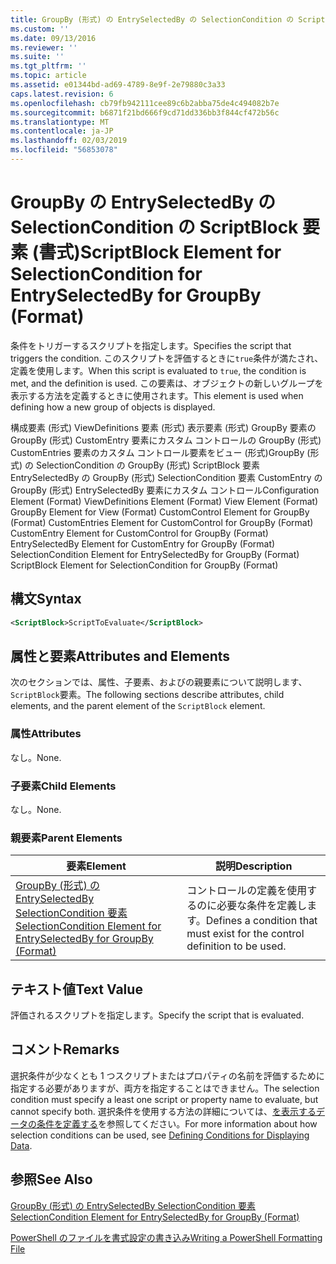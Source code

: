 ```yaml
---
title: GroupBy (形式) の EntrySelectedBy の SelectionCondition の ScriptBlock 要素 |Microsoft Docs
ms.custom: ''
ms.date: 09/13/2016
ms.reviewer: ''
ms.suite: ''
ms.tgt_pltfrm: ''
ms.topic: article
ms.assetid: e01344bd-ad69-4789-8e9f-2e79880c3a33
caps.latest.revision: 6
ms.openlocfilehash: cb79fb942111cee89c6b2abba75de4c494082b7e
ms.sourcegitcommit: b6871f21bd666f9cd71dd336bb3f844cf472b56c
ms.translationtype: MT
ms.contentlocale: ja-JP
ms.lasthandoff: 02/03/2019
ms.locfileid: "56853078"
---
```

# <a name="scriptblock-element-for-selectioncondition-for-entryselectedby-for-groupby-format"></a><span data-ttu-id="f52fe-102">GroupBy の EntrySelectedBy の SelectionCondition の ScriptBlock 要素 (書式)</span><span class="sxs-lookup"><span data-stu-id="f52fe-102">ScriptBlock Element for SelectionCondition for EntrySelectedBy for GroupBy (Format)</span></span>

<span data-ttu-id="f52fe-103">条件をトリガーするスクリプトを指定します。</span><span class="sxs-lookup"><span data-stu-id="f52fe-103">Specifies the script that triggers the condition.</span></span> <span data-ttu-id="f52fe-104">このスクリプトを評価するときに`true`条件が満たされ、定義を使用します。</span><span class="sxs-lookup"><span data-stu-id="f52fe-104">When this script is evaluated to `true`, the condition is met, and the definition is used.</span></span> <span data-ttu-id="f52fe-105">この要素は、オブジェクトの新しいグループを表示する方法を定義するときに使用されます。</span><span class="sxs-lookup"><span data-stu-id="f52fe-105">This element is used when defining how a new group of objects is displayed.</span></span>

<span data-ttu-id="f52fe-106">構成要素 (形式) ViewDefinitions 要素 (形式) 表示要素 (形式) GroupBy 要素の GroupBy (形式) CustomEntry 要素にカスタム コントロールの GroupBy (形式) CustomEntries 要素のカスタム コントロール要素をビュー (形式)GroupBy (形式) の SelectionCondition の GroupBy (形式) ScriptBlock 要素 EntrySelectedBy の GroupBy (形式) SelectionCondition 要素 CustomEntry の GroupBy (形式) EntrySelectedBy 要素にカスタム コントロール</span><span class="sxs-lookup"><span data-stu-id="f52fe-106">Configuration Element (Format) ViewDefinitions Element (Format) View Element (Format) GroupBy Element for View (Format) CustomControl Element for GroupBy (Format) CustomEntries Element for CustomControl for GroupBy (Format) CustomEntry Element for CustomControl for GroupBy (Format) EntrySelectedBy Element for CustomEntry for GroupBy (Format) SelectionCondition Element for EntrySelectedBy for GroupBy (Format) ScriptBlock Element for SelectionCondition for GroupBy (Format)</span></span>

## <a name="syntax"></a><span data-ttu-id="f52fe-107">構文</span><span class="sxs-lookup"><span data-stu-id="f52fe-107">Syntax</span></span>

```xml
<ScriptBlock>ScriptToEvaluate</ScriptBlock>
```

## <a name="attributes-and-elements"></a><span data-ttu-id="f52fe-108">属性と要素</span><span class="sxs-lookup"><span data-stu-id="f52fe-108">Attributes and Elements</span></span>

<span data-ttu-id="f52fe-109">次のセクションでは、属性、子要素、およびの親要素について説明します、`ScriptBlock`要素。</span><span class="sxs-lookup"><span data-stu-id="f52fe-109">The following sections describe attributes, child elements, and the parent element of the `ScriptBlock` element.</span></span>

### <a name="attributes"></a><span data-ttu-id="f52fe-110">属性</span><span class="sxs-lookup"><span data-stu-id="f52fe-110">Attributes</span></span>

<span data-ttu-id="f52fe-111">なし。</span><span class="sxs-lookup"><span data-stu-id="f52fe-111">None.</span></span>

### <a name="child-elements"></a><span data-ttu-id="f52fe-112">子要素</span><span class="sxs-lookup"><span data-stu-id="f52fe-112">Child Elements</span></span>

<span data-ttu-id="f52fe-113">なし。</span><span class="sxs-lookup"><span data-stu-id="f52fe-113">None.</span></span>

### <a name="parent-elements"></a><span data-ttu-id="f52fe-114">親要素</span><span class="sxs-lookup"><span data-stu-id="f52fe-114">Parent Elements</span></span>

|<span data-ttu-id="f52fe-115">要素</span><span class="sxs-lookup"><span data-stu-id="f52fe-115">Element</span></span>|<span data-ttu-id="f52fe-116">説明</span><span class="sxs-lookup"><span data-stu-id="f52fe-116">Description</span></span>|
|-------------|-----------------|
|[<span data-ttu-id="f52fe-117">GroupBy (形式) の EntrySelectedBy SelectionCondition 要素</span><span class="sxs-lookup"><span data-stu-id="f52fe-117">SelectionCondition Element for EntrySelectedBy for GroupBy (Format)</span></span>](./selectioncondition-element-for-entryselectedby-for-groupby-format.md)|<span data-ttu-id="f52fe-118">コントロールの定義を使用するのに必要な条件を定義します。</span><span class="sxs-lookup"><span data-stu-id="f52fe-118">Defines a condition that must exist for the control definition to be used.</span></span>|

## <a name="text-value"></a><span data-ttu-id="f52fe-119">テキスト値</span><span class="sxs-lookup"><span data-stu-id="f52fe-119">Text Value</span></span>

<span data-ttu-id="f52fe-120">評価されるスクリプトを指定します。</span><span class="sxs-lookup"><span data-stu-id="f52fe-120">Specify the script that is evaluated.</span></span>

## <a name="remarks"></a><span data-ttu-id="f52fe-121">コメント</span><span class="sxs-lookup"><span data-stu-id="f52fe-121">Remarks</span></span>

<span data-ttu-id="f52fe-122">選択条件が少なくとも 1 つスクリプトまたはプロパティの名前を評価するために指定する必要がありますが、両方を指定することはできません。</span><span class="sxs-lookup"><span data-stu-id="f52fe-122">The selection condition must specify a least one script or property name to evaluate, but cannot specify both.</span></span> <span data-ttu-id="f52fe-123">選択条件を使用する方法の詳細については、[を表示するデータの条件を定義する](./defining-conditions-for-displaying-data.md)を参照してください。</span><span class="sxs-lookup"><span data-stu-id="f52fe-123">For more information about how selection conditions can be used, see [Defining Conditions for Displaying Data](./defining-conditions-for-displaying-data.md).</span></span>

## <a name="see-also"></a><span data-ttu-id="f52fe-124">参照</span><span class="sxs-lookup"><span data-stu-id="f52fe-124">See Also</span></span>

[<span data-ttu-id="f52fe-125">GroupBy (形式) の EntrySelectedBy SelectionCondition 要素</span><span class="sxs-lookup"><span data-stu-id="f52fe-125">SelectionCondition Element for EntrySelectedBy for GroupBy (Format)</span></span>](./selectioncondition-element-for-entryselectedby-for-groupby-format.md)

[<span data-ttu-id="f52fe-126">PowerShell のファイルを書式設定の書き込み</span><span class="sxs-lookup"><span data-stu-id="f52fe-126">Writing a PowerShell Formatting File</span></span>](./writing-a-powershell-formatting-file.md)
